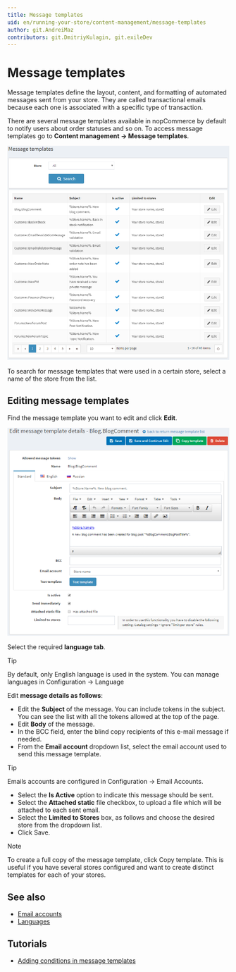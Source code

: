 ```yaml
---
title: Message templates
uid: en/running-your-store/content-management/message-templates
author: git.AndreiMaz
contributors: git.DmitriyKulagin, git.exileDev
---
```


# Message templates

Message templates define the layout, content, and formatting of automated messages sent from your store. They are called transactional emails because each one is associated with a specific type of transaction.

There are several message templates available in nopCommerce by default to notify users about order statuses and so on. To access message templates go to **Content management → Message templates**.

![MessageTemplate1](_static/message-templates/MessageTemplate1.png)

To search for message templates that were used in a certain store, select a name of the store from the list.

## Editing message templates

Find the message template you want to edit and click **Edit**.

![Editing message templates](_static/message-templates/MessageTemplate2.png)

Select the required **language tab**.

> [!TIP]
> 
> By default, only English language is used in the system. You can manage languages in Configuration → Language

Edit **message details as follows**:

- Edit the **Subject** of the message. You can include tokens in the subject. You can see the list with all the tokens allowed at the top of the page.
- Edit **Body** of the message.
- In the BCC field, enter the blind copy recipients of this e-mail message if needed.
- From the **Email account** dropdown list, select the email account used to send this message template.

> [!TIP]
> 
> Emails accounts are configured in Configuration → Email Accounts.

- Select the **Is Active** option to indicate this message should be sent.
- Select the **Attached static** file checkbox, to upload a file which will be attached to each sent email.
- Select the **Limited to Stores** box, as follows and choose the desired store from the dropdown list.
- Click Save.

> [!NOTE]
> 
> To create a full copy of the message template, click Copy template. This is useful if you have several stores configured and want to create distinct templates for each of your stores.

## See also

- [Email accounts](xref:en/getting-started/email-accounts)
- [Languages](xref:en/getting-started/advanced-configuration/localization)

## Tutorials

- [Adding conditions in message templates](https://www.youtube.com/watch?v=5chrb1yH1v4&feature=youtu.be)
